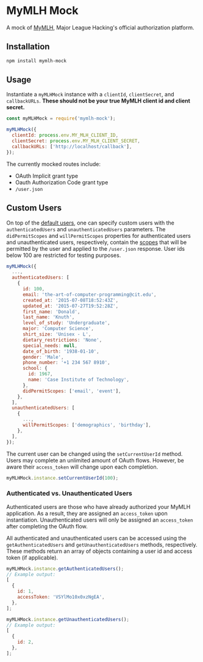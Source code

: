 # MyMLH Mock

A mock of [MyMLH](https://my.mlh.io/docs), Major League Hacking's official
authorization platform.

## Installation

```bash
npm install mymlh-mock
```

## Usage

Instantiate a `myMLHMock` instance with a `clientId`, `clientSecret`, and
`callbackURLs`. **These should not be your true MyMLH client id and client
secret.**

```js
const myMLHMock = require('mymlh-mock');

myMLHMock({
  clientId: process.env.MY_MLH_CLIENT_ID,
  clientSecret: process.env.MY_MLH_CLIENT_SECRET,
  callbackURLs: ['http://localhost/callback'],
});
```

The currently mocked routes include:

* OAuth Implicit grant type
* Oauth Authorization Code grant type
* `/user.json`

## Custom Users

On top of the [default users](src/fixtures/users.js), one can specify custom
users with the `authenticatedUsers` and `unauthenticatedUsers` parameters. The
`didPermitScopes` and `willPermitScopes` properties for authenticated users and
unauthenticated users, respectively, contain the
[scopes](https://my.mlh.io/docs#scopes_reference) that will be permitted by the
user and applied to the `/user.json` response. User ids below 100 are restricted
for testing purposes.

```js
myMLHMock({
  ...,
  authenticatedUsers: [
    {
      id: 100,
      email: 'the-art-of-computer-programming@cit.edu',
      created_at: '2015-07-08T18:52:43Z',
      updated_at: '2015-07-27T19:52:28Z',
      first_name: 'Donald',
      last_name: 'Knuth',
      level_of_study: 'Undergraduate',
      major: 'Computer Science',
      shirt_size: 'Unisex - L',
      dietary_restrictions: 'None',
      special_needs: null,
      date_of_birth: '1938-01-10',
      gender: 'Male',
      phone_number: '+1 234 567 8910',
      school: {
        id: 1967,
        name: 'Case Institute of Technology',
      },
      didPermitScopes: ['email', 'event'],
    },
  ],
  unauthenticatedUsers: [
    {
      ...,
      willPermitScopes: ['demographics', 'birthday'],
    },
  ],
});
```

The current user can be changed using the `setCurrentUserId` method. Users may
complete an unlimited amount of OAuth flows. However, be aware their
`access_token` will change upon each completion.

```js
myMLHMock.instance.setCurrentUserId(100);
```

### Authenticated vs. Unauthenticated Users

Authenticated users are those who have already authorized your MyMLH
application. As a result, they are assigned an `access_token` upon
instantiation. Unauthenticated users will only be assigned an `access_token`
after completing the OAuth flow.

All authenticated and unauthenticated users can be accessed using the
`getAuthenticatedUsers` and `getUnauthenticatedUsers` methods, respectively.
These methods return an array of objects containing a user id and access token
(if applicable).

```js
myMLHMock.instance.getAuthenticatedUsers();
// Example output:
[
  {
    id: 1,
    accessToken: 'VSYlMo10x0xzNgEA',
  },
];

myMLHMock.instance.getUnauthenticatedUsers();
// Example output:
[
  {
    id: 2,
  },
];
```
